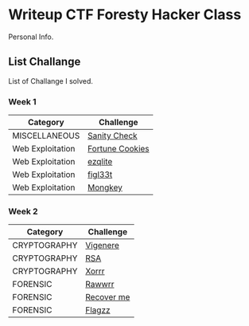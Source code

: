 # Writeup CTF Foresty Hacker Class
Personal Info.

## List Challange
List of Challange I solved.

### Week 1
| Category | Challenge |
| --- | --- |
| MISCELLANEOUS    | [Sanity Check](/Judul%201/)
| Web Exploitation | [Fortune Cookies](/Judul%202/)
| Web Exploitation | [ezqlite](/Judul%203/)
| Web Exploitation | [figl33t](/Judul%204/)
| Web Exploitation | [Mongkey](/Judul%204/)

### Week 2
| Category | Challenge |
| --- | --- |
| CRYPTOGRAPHY | [Vigenere](/Judul%201/)
| CRYPTOGRAPHY | [RSA](/Judul%202/)
| CRYPTOGRAPHY | [Xorrr](/Judul%203/)
| FORENSIC     | [Rawwrr](/Judul%204/)
| FORENSIC     | [Recover me](/Judul%204/)
| FORENSIC     | [Flagzz](/Judul%204/)
